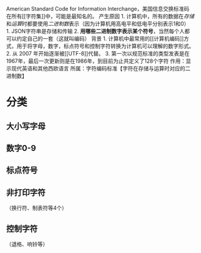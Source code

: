American Standard Code for Information Interchange，美国信息交换标准码
在所有[[字符集]]中，可能是最知名的。
产生原因
	1. 计算机中，所有的数据在*存储*和*运算*时都要使用*二进制数*表示（因为计算机用高电平和低电平分别表示1和0）
		1. JSON字符串是存储和传输
	2. **用哪些二进制数字表示某个符号**，当然每个人都可以约定自己的一套（这就叫编码）
背景
	1. 计算机中最常用的[[计算机编码]]方式，用于将字母，数字，标点符号和控制字符转换为计算机可以理解的数字形式。
	2. 从 2007 年开始逐渐被[[UTF-8]]代替。
	3. 第一次以规范标准的类型发表是在1967年，最后一次更新则是在1986年，到目前为止共定义了128个字符
作用：显示现代英语和其他西欧语言
所属：字符编码标准【字符在存储与运算时对应的二进制数】

# 分类
## 大小写字母
## 数字0-9
## 标点符号
## 非打印字符
（换行符、制表符等4个）
## 控制字符
（退格、响铃等）
